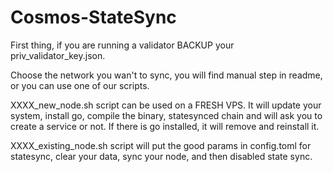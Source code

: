 # Cosmos-StateSync

First thing, if you are running a validator BACKUP your priv_validator_key.json.

Choose the network you wan't to sync, you will find manual step in readme, or you can use one of our scripts.

XXXX_new_node.sh script can be used on a FRESH VPS. It will update your system, install go, compile the binary, statesynced chain  and will ask you to create a service or not. If there is go installed, it will remove and reinstall it. 

XXXX_existing_node.sh script will put the good params in config.toml for statesync, clear your data, sync your node, and then disabled state sync.
